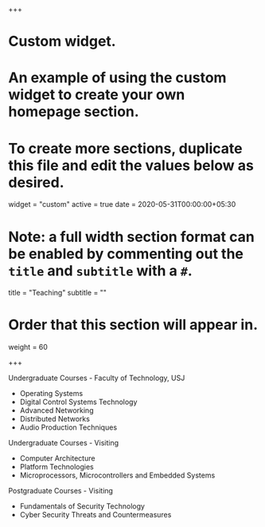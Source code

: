 +++
# Custom widget.
# An example of using the custom widget to create your own homepage section.
# To create more sections, duplicate this file and edit the values below as desired.
widget = "custom"
active = true
date = 2020-05-31T00:00:00+05:30

# Note: a full width section format can be enabled by commenting out the `title` and `subtitle` with a `#`.
title = "Teaching"
subtitle = ""

# Order that this section will appear in.
weight = 60

+++

Undergraduate Courses - Faculty of Technology, USJ

- Operating Systems
- Digital Control Systems Technology
- Advanced Networking
- Distributed Networks
- Audio Production Techniques

Undergraduate Courses - Visiting

- Computer Architecture
- Platform Technologies
- Microprocessors, Microcontrollers and Embedded Systems

Postgraduate Courses - Visiting

- Fundamentals of Security Technology
- Cyber Security Threats and Countermeasures

